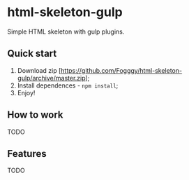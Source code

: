 # html-skeleton-gulp
Simple HTML skeleton with gulp plugins.

## Quick start

1. Download zip [https://github.com/Fogggy/html-skeleton-gulp/archive/master.zip];
2. Install dependences - `npm install`;
3. Enjoy!

## How to work
TODO

## Features
TODO